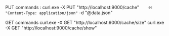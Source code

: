 PUT commands :
 curl.exe -X PUT "http://localhost:9000/cache" `   
-H "Content-Type: application/json" `
-d "@data.json"

GET commands
curl.exe -X GET "http://localhost:9000/cache/size"
curl.exe -X GET "http://localhost:9000/cache/show"
